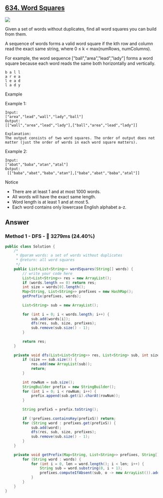 ## [634. Word Squares](https://www.lintcode.com/problem/word-squares/description?_from=ladder&&fromId=14)

![](https://github.com/weltond/DataStructure/blob/master/medium.PNG)

Given a set of words without duplicates, find all word squares you can build from them.

A sequence of words forms a valid word square if the kth row and column read the exact same string, where 0 ≤ k < max(numRows, numColumns).

For example, the word sequence ["ball","area","lead","lady"] forms a word square because each word reads the same both horizontally and vertically.

```
b a l l
a r e a
l e a d
l a d y
```

Example

Example 1:

```
Input:
["area","lead","wall","lady","ball"]
Output:
[["wall","area","lead","lady"],["ball","area","lead","lady"]]

Explanation:
The output consists of two word squares. The order of output does not matter (just the order of words in each word square matters).
```

Example 2:

```
Input:
["abat","baba","atan","atal"]
Output:
 [["baba","abat","baba","atan"],["baba","abat","baba","atal"]]
```

Notice
- There are at least 1 and at most 1000 words.
- All words will have the exact same length.
- Word length is at least 1 and at most 5.
- Each word contains only lowercase English alphabet a-z.

## Answer
### Method 1 - DFS - :turtle: 3279ms (24.40%)

```java
public class Solution {
    /*
     * @param words: a set of words without duplicates
     * @return: all word squares
     */
    public List<List<String>> wordSquares(String[] words) {
        // write your code here
        List<List<String>> res = new ArrayList();
        if (words.length == 0) return res;
        int size = words[0].length();
        Map<String, List<String>> prefixes = new HashMap();
        getPrefix(prefixes, words);
        
        List<String> sub = new ArrayList();
        
        for (int i = 0; i < words.length; i++) {
            sub.add(words[i]);
            dfs(res, sub, size, prefixes);
            sub.remove(sub.size() - 1);
        }
        
        return res;
    }
    
    private void dfs(List<List<String>> res, List<String> sub, int size, Map<String, List<String>> prefixes) {
        if (size == sub.size()) {
            res.add(new ArrayList(sub));
            return;
        }
        
        int rowNum = sub.size();
        StringBuilder prefix = new StringBuilder();
        for (int i = 0; i < rowNum; i++) {
            prefix.append(sub.get(i).charAt(rowNum));
        }
        
        String prefixS = prefix.toString();
        
        if (!prefixes.containsKey(prefixS)) return;
        for (String word : prefixes.get(prefixS)) {
            sub.add(word);
            dfs(res, sub, size, prefixes);
            sub.remove(sub.size() - 1);
        }
    }
    
    private void getPrefix(Map<String, List<String>> prefixes, String[] words) {
        for (String word : words) {
            for (int i = 0, len = word.length(); i < len; i++) {
                String sub = word.substring(0, i + 1);
                prefixes.computeIfAbsent(sub, o -> new ArrayList()).add(word);
            }
        }
    }
}
```
